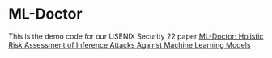 # ML-Doctor
This is the demo code for our USENIX Security 22 paper [ML-Doctor: Holistic Risk Assessment of Inference Attacks Against Machine Learning Models](https://arxiv.org/abs/2102.02551)
